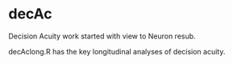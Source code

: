 # decAc
Decision Acuity work started with view to Neuron resub.

decAclong.R has the key longitudinal analyses of decision acuity.


